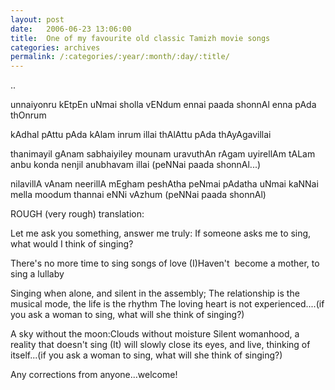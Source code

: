 ```yaml
---
layout: post
date:	2006-06-23 13:06:00
title:  One of my favourite old classic Tamizh movie songs
categories: archives
permalink: /:categories/:year/:month/:day/:title/
---
```

..

unnaiyonru kEtpEn
uNmai sholla vENdum
ennai paada shonnAl
enna pAda thOnrum

kAdhal pAttu pAda
kAlam inrum illai
thAlAttu pAda
thAyAgavillai

thanimayil gAnam
sabhaiyiley mounam
uravuthAn rAgam
uyirellAm tALam
anbu konda nenjil
anubhavam illai (peNNai paada shonnAl...)

nilavillA vAnam
neerillA mEgham
peshAtha peNmai
pAdatha uNmai
kaNNai mella moodum
thannai eNNi vAzhum (peNNai paada shonnAl)


ROUGH (very rough) translation:

Let me ask you something, answer me truly:
If someone asks me to sing, what would I think of singing?

There's no more time to sing songs of love
(I)Haven't&nbsp; become a mother, to sing a lullaby

Singing when alone, and silent in the assembly;
The relationship is the musical mode, the life is the rhythm
The loving heart is not experienced....(if you ask a woman to sing, what will she think of&nbsp;singing?)

A sky without the moon:Clouds without moisture
Silent womanhood, a reality that doesn't sing
(It) will slowly close its eyes, and live, thinking of itself...(if you ask a woman to sing, what will she think of singing?)


Any corrections from anyone...welcome!
